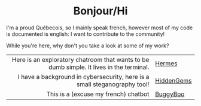 <h1 align="center">Bonjour/Hi</h1>
<p>
I'm a proud Québecois, so I mainly speak french,  however most of my code is documented is english: I want to contribute to the community!

While you're here, why don't you take a look at some of my work?

<table>
<tr>
<td align="right"> Here is an exploratory chatroom that wants to be dumb simple. It lives in the terminal.</td>
<td> <a href="https://github.com/Zorkyx22/Hermes">Hermes</a></td>
</tr>
<tr>
<td align="right"> I have a background in cybersecurity, here is a small steganography tool!</td>
<td> <a href="https://github.com/Zorkyx22/HiddenGems">HiddenGems</a></td>
</tr>
<tr>
<td align="right"> This is a (excuse my french) chatbot</td>
<td> <a href="https://github.com/Zorkyx22/BuggyBooLeGrandSage">BuggyBoo</a></td>
</tr>
</table>
</p>